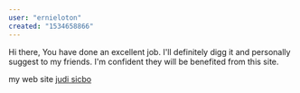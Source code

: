 ```yaml
---
user: "ernieloton"
created: "1534658866"
---
```


Hi there,  You have done an excellent job. I'll 
definitely digg it and personally suggest to my friends.
I'm confident they will be benefited from this site.


my web site <a href="http://casinosicbo.ml">judi sicbo</a>
